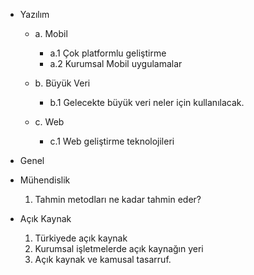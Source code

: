 * Yazılım
    * a. Mobil
        * a.1 Çok platformlu geliştirme
        * a.2 Kurumsal Mobil uygulamalar
        
        
    * b. Büyük Veri
        * b.1 Gelecekte büyük veri neler için kullanılacak.
        
    * c. Web
        * c.1 Web geliştirme teknolojileri
        


* Genel


* Mühendislik
    1. Tahmin metodları ne kadar tahmin eder?
    

* Açık Kaynak
    1. Türkiyede açık kaynak
    2. Kurumsal işletmelerde açık kaynağın yeri
    3. Açık kaynak ve kamusal tasarruf.

